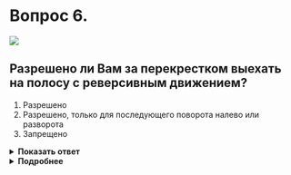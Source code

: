 # Вопрос 6.

![](https://s.drom.ru/i24228/pdd/tickets/2016/1543885291.jpg)

## Разрешено ли Вам за перекрестком выехать на полосу с реверсивным движением?

1. Разрешено
2. Разрешено, только для последующего поворота налево или разворота
3. Запрещено

<details>
<summary><b>Показать ответ</b></summary>
Правильный ответ: 3
</details>
<details>
<summary><b>Подробнее</b></summary>
При выключенных сигналах реверсивного светофора, который расположен над полосой, обозначенной с обеих сторон разметкой 1.9, въезд на эту полосу запрещён.
(Пункт 6.7 ПДД)
</details>